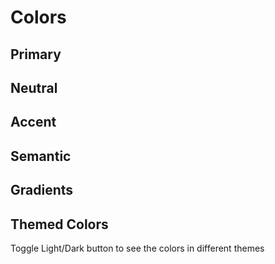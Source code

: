 # Colors

## Primary

<ColorGroup>
  <Color name="feet-in-the-water" />
  <Color name="coastal-shore" />
  <Color name="swimm-blue" />
  <Color name="quick-dive" />
  <Color name="deep-sea" />
</ColorGroup>

## Neutral

<ColorGroup>
  <Color name="clear-white" />
  <Color name="wash-me" />
  <Color name="pearl-river" />
  <Color name="harbor-gray" />
  <Color name="fifty-shades" />
  <Color name="fifty-shades-500" />
  <Color name="high-tide" />
  <Color name="high-tide-500" />
  <Color name="gravel-rocks" />
  <Color name="sea-anchor" />
  <Color name="dark-charcoal" />
</ColorGroup>

## Accent

<ColorGroup>
  <Color name="safe-zone" />
  <Color name="high-violet" />
  <Color name="wave-jammer" />
  <Color name="wild-ultra" />
  <Color name="fake-caffe-sheva" />
  <Color name="fake-caffe-sheva-500" />
</ColorGroup>

## Semantic

<ColorGroup>
  <Color name="success-green" />
  <Color name="success-green-100" />
  <Color name="success-green-300" />
  <Color name="success-green-500" />
  <Color name="success-green-700" />
  <Color name="success-green-900" />
  <Color name="warning-yellow" />
  <Color name="warning-yellow-100" />
  <Color name="warning-yellow-200" />
  <Color name="warning-yellow-300" />
  <Color name="warning-yellow-500" />
  <Color name="warning-yellow-700" />
  <Color name="warning-yellow-900" />
  <Color name="oh-no-red" />
  <Color name="oh-no-red-100" />
  <Color name="oh-no-red-200" />
  <Color name="oh-no-red-300" />
  <Color name="oh-no-red-500" />
  <Color name="oh-no-red-700" />
  <Color name="oh-no-red-900" />
</ColorGroup>

## Gradients

<ColorGroup>
  <Color name="gradient-from" />
  <Color name="gradient-middle" />
  <Color name="gradient-to" />
  <Color name="gradient" />
</ColorGroup>


## Themed Colors

Toggle Light/Dark button to see the colors in different themes

<ColorGroup>
  <Color name="color-bg" />
  <Color name="color-surface" />
  <Color name="color-hover" />
  <Color name="color-selected" />
  <Color name="color-invert" />

  <Color name="color-primary-default" />
  <Color name="color-primary-hover" />
  <Color name="color-secondary-default" />
  <Color name="color-secondary-hover" />
  <Color name="color-disable" />
  <Color name="color-error" />
  <Color name="color-success" />
  <Color name="color-warning" />
  <Color name="color-autosync" />
  <Color name="color-info" />
  <Color name="color-label-tag" />
  <Color name="text-color-on-light" />
  
  <Color name="text-color-primary" />
  <Color name="text-color-secondary" />
  <Color name="text-color-link" />
  <Color name="text-color-on-primary" />
  <Color name="text-color-invert" />
  <Color name="text-color-disable" />
  <Color name="text-color-accent" />
  <Color name="text-color-on-error" />
  <Color name="text-color-on-success" />
  <Color name="text-color-on-warning" />
  <Color name="text-color-on-placeholder" />

  <Color name="border-color-primary" />
  <Color name="border-color-secondary" />
  <Color name="border-color-input" />
  <Color name="border-color-focus" />
  <Color name="border-color-error" />

  <Color name="color-decorative-1" />
  <Color name="color-decorative-2" />
  <Color name="color-decorative-3" />
  <Color name="color-decorative-4" />
  <Color name="color-decorative-5" />
  
  <Color name="color-doc-cover" />
  <Color name="color-code-error-sandwich" />
  <Color name="color-code-error-meat" />
  <Color name="color-code-autosync-sandwich" />
  <Color name="color-code-autosync-meat" />

</ColorGroup>
